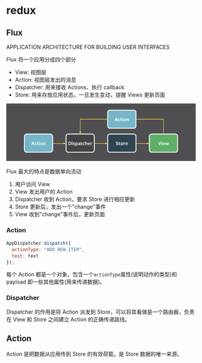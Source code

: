 # redux

## Flux

APPLICATION ARCHITECTURE FOR BUILDING USER INTERFACES

Flux 将一个应用分成四个部分

- View: 视图层
- Action: 视图层发出的消息
- Dispatcher: 用来接收 Actions、执行 callback
- Store: 用来存放应用状态，一旦发生变动，提醒 Views 更新页面

![Flux](./images/Redux/1.png)

Flux 最大的特点是数据单向流动

1. 用户访问 View
2. View 发出用户的 Action
3. Dispatcher 收到 Action，要求 Store 进行相应更新
4. Store 更新后，发出一个"change"事件
5. View 收到"change"事件后，更新页面

### Action

```js
AppDispatcher.dispatch({
  actionType: "ADD_NEW_ITEM",
  text: text
});
```

每个 Action 都是一个对象，包含一个`actionType`属性(说明动作的类型)和 payload 即一些其他属性(用来传递数据)。

### Dispatcher

Dispatcher 的作用是将 Action 派发到 Store，可以将其看做是一个路由器，负责在 View 和 Store 之间建立 Action 的正确传递路线。

## Action

Action 是把数据从应用传到 Store 的有效荷载，是 Store 数据的唯一来源。
